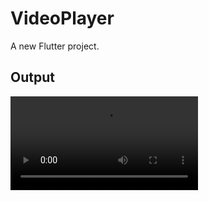 # VideoPlayer

A new Flutter project.

## Output

![Output](https://github.com/Bhuvaneshw/VideoPlayer/Flutter_VideoPlayer.mp4)
